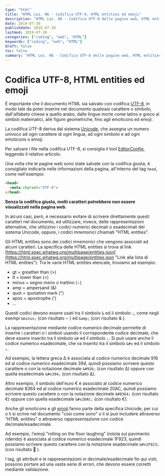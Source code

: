 ```yaml
---
type: "html"
title: "HTML Lez. 06 - Codifica UTF-8, HTML entities ed emoji"
description: "HTML Lez. 06 - Codifica UTF-8 delle pagine web, HTML entities ed emoji"
date: 2019-07-30
publishdate: 2019-07-30
lastmod: 2019-07-30
categories: ["coding", "web", "HTML"]
keywords: ["coding", "web", "HTML"]
draft: false
toc: false
summary: "HTML Lez. 06 - Codifica UTF-8 delle pagine web, HTML entities ed emoji"
---
```


# Codifica UTF-8, HTML entities ed emoji

É importante che il documento HTML sia salvato con codifica
[UTF-8](https://it.wikipedia.org/wiki/UTF-8 "Link ad UTF-8 su wikipedia"), in modo tale da poter
inserire nel documento qualsiasi carattere o simbolo, dall'alfabeto
cinese a quello arabo, dalle lingue morte come latino e greco ai simboli
matematici, alle figure geometriche, fino agli emoticons ed emoji.

La codifica UTF-8 deriva dal sistema
[Unicode](https://it.m.wikipedia.org/wiki/Unicode "Link ad Unicode su wikipedia"),
che assegna un
numero univoco ad ogni carattere di ogni lingua, ad ogni simbolo e ad
ogni emoticons o emoji.

Per salvare i file nella codifica UTF-8, si consiglia il tool [EditorConfig](/coding/tools/editorconfig/ "Link ad EditorConfig su wikipedia"), leggendo il relativo articolo.

Una volta che le pagine web sono state salvate con la codifica giusta, è
consigliato indicarla nelle informazioni della pagina, all'interno del
tag `head`, come nell'esempio:

```html
<head>
  <meta charset="UTF-8">
</head>
```

**Senza la codifica giusta, molti caratteri potrebbero non essere
visualizzati nella pagina web**.

In alcuni casi, peró, è necessario evitare di scrivere direttamente
questi caratteri nel documento, ed utilizzare, invece, delle
rappresentazioni alternative, che utilizzino i codici numerici decimali
o esadecimali del sistema Unicode, oppure, i codici mnemonici chiamati
"HTML entities".

Gli HTML entities sono dei codici mnemonici che vengono associati ad
alcuni caratteri. La specifica delle HTML entities si trova al link
[https://html.spec.whatwg.org/multipage/entities.json](https://html.spec.whatwg.org/multipage/entities.json "Link alla lista di HTML entities"). Tra le varie
HTML entities elencate, troviamo ad esempio:

- gt = greather than (&gt;)
- lt = lower than (&lt;)
- minus = segno meno o trattino (&minus;)
- amp = ampersand (&amp;)
- quot = quotation mark (")
- apos = apostrophe (')
- …

Questi codici devono essere usati tra il simbolo `&` ed il simbolo `;`,
come negli esempi `&minus;` (con risultato &minus; <!-- − -->) ed `&amp;` (con risultato
&amp; <!-- & -->).

La rappresentazione mediante codice numerico decimale permette di
inserire i caratteri o i simboli usando il corrispondente codice
decimale, che deve essere inserito tra il simbolo `&#` ed il simbolo
`;`. Si puó usare anche il codice numerico esadecimale, che va inserito
tra il simbolo `&#x` ed il simbolo `;`.

Ad esempio, la lettera greca &Delta; <!-- Δ --> è associata al codice numerico decimale
916 ed al codice numerico esadecimale 394, quindi possiamo scrivere
questo carattere o con la notazione decimale `&#916;` (con risultato &#916;)
oppure con quella esadecimale `&#x394;` (con risultato &#x394;).

Altro esempio, il simbolo dell'euro &euro; <!-- € --> è associato al codice numerico
decimale 8364 ed al codice numerico esadecimale 20AC, quindi possiamo
scrivere questo carattere o con la notazione decimale `&#8364;` (con
risultato &#8364;) oppure con quella esadecimale `&#x20AC;` (con risultato &#x20AC;).

Anche gli emoticons e gli
[emoji](https://www.unicode.org/emoji/charts/full-emoji-list.html "Link alle specifiche degli emoji") fanno
parte della specifica Unicode, per cui o li si scrive nel documento
"cosi come sono" o li si puó includere attraverso "HTML entities" o
attraverso rappresentazione con codice decimale/esadecimale.

Ad esempio, l'emoji "rolling on the floor laughing" (rotola sul
pavimento ridendo) è associata al codice numerico esadecimale 1F923,
quindi possiamo scrivere questo carattere con la notazione esadecimale
`&#x1F923;` (con risultato &#x1F923; <!-- 🤣 -->).

I tag, gli attributi e le rappresentazioni in decimale/esadecimale fin
qui visti, possono portare ad una vasta serie di errori, che devono
essere corretti mediante validazione.
